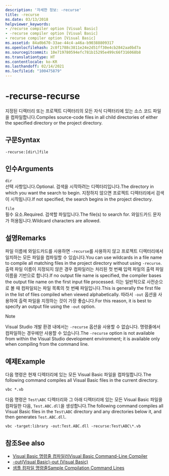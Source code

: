 ```yaml
---
description: '자세한 정보: -recurse'
title: -recurse
ms.date: 03/13/2018
helpviewer_keywords:
- /recurse compiler option [Visual Basic]
- -recurse compiler option [Visual Basic]
- recurse compiler option [Visual Basic]
ms.assetid: 84a0b670-33ae-44c4-a46a-b90388809317
ms.openlocfilehash: 2c0f1788c3811e24e2d51ff30e4cb2842aa0bd7a
ms.sourcegitcommit: 10e719780594efc781b15295e499c66f316068b8
ms.translationtype: HT
ms.contentlocale: ko-KR
ms.lasthandoff: 02/14/2021
ms.locfileid: "100475879"
---
```

# <a name="-recurse"></a><span data-ttu-id="fc505-103">-recurse</span><span class="sxs-lookup"><span data-stu-id="fc505-103">-recurse</span></span>

<span data-ttu-id="fc505-104">지정된 디렉터리 또는 프로젝트 디렉터리의 모든 자식 디렉터리에 있는 소스 코드 파일을 컴파일합니다.</span><span class="sxs-lookup"><span data-stu-id="fc505-104">Compiles source-code files in all child directories of either the specified directory or the project directory.</span></span>  
  
## <a name="syntax"></a><span data-ttu-id="fc505-105">구문</span><span class="sxs-lookup"><span data-stu-id="fc505-105">Syntax</span></span>  
  
```console  
-recurse:[dir\]file  
```  
  
## <a name="arguments"></a><span data-ttu-id="fc505-106">인수</span><span class="sxs-lookup"><span data-stu-id="fc505-106">Arguments</span></span>  

 `dir`  
 <span data-ttu-id="fc505-107">선택 사항입니다.</span><span class="sxs-lookup"><span data-stu-id="fc505-107">Optional.</span></span> <span data-ttu-id="fc505-108">검색을 시작하려는 디렉터리입니다.</span><span class="sxs-lookup"><span data-stu-id="fc505-108">The directory in which you want the search to begin.</span></span> <span data-ttu-id="fc505-109">지정하지 않으면 프로젝트 디렉터리에서 검색이 시작됩니다.</span><span class="sxs-lookup"><span data-stu-id="fc505-109">If not specified, the search begins in the project directory.</span></span>  
  
 `file`  
 <span data-ttu-id="fc505-110">필수 요소.</span><span class="sxs-lookup"><span data-stu-id="fc505-110">Required.</span></span> <span data-ttu-id="fc505-111">검색할 파일입니다.</span><span class="sxs-lookup"><span data-stu-id="fc505-111">The file(s) to search for.</span></span> <span data-ttu-id="fc505-112">와일드카드 문자가 허용됩니다.</span><span class="sxs-lookup"><span data-stu-id="fc505-112">Wildcard characters are allowed.</span></span>  
  
## <a name="remarks"></a><span data-ttu-id="fc505-113">설명</span><span class="sxs-lookup"><span data-stu-id="fc505-113">Remarks</span></span>  

 <span data-ttu-id="fc505-114">파일 이름에 와일드카드를 사용하면 `-recurse`를 사용하지 않고 프로젝트 디렉터리에서 일치하는 모든 파일을 컴파일할 수 있습니다.</span><span class="sxs-lookup"><span data-stu-id="fc505-114">You can use wildcards in a file name to compile all matching files in the project directory without using `-recurse`.</span></span> <span data-ttu-id="fc505-115">출력 파일 이름이 지정되지 않은 경우 컴파일러는 처리된 첫 번째 입력 파일의 출력 파일 이름을 기반으로 합니다.</span><span class="sxs-lookup"><span data-stu-id="fc505-115">If no output file name is specified, the compiler bases the output file name on the first input file processed.</span></span> <span data-ttu-id="fc505-116">이는 일반적으로 사전순으로 볼 때 컴파일되는 파일 목록의 첫 번째 파일입니다.</span><span class="sxs-lookup"><span data-stu-id="fc505-116">This is generally the first file in the list of files compiled when viewed alphabetically.</span></span> <span data-ttu-id="fc505-117">따라서 `-out` 옵션을 사용하여 출력 파일을 지정하는 것이 가장 좋습니다.</span><span class="sxs-lookup"><span data-stu-id="fc505-117">For this reason, it is best to specify an output file using the `-out` option.</span></span>  
  
> [!NOTE]
> <span data-ttu-id="fc505-118">Visual Studio 개발 환경 내에서는 `-recurse` 옵션을 사용할 수 없습니다. 명령줄에서 컴파일하는 경우에만 사용할 수 있습니다.</span><span class="sxs-lookup"><span data-stu-id="fc505-118">The `-recurse` option is not available from within the Visual Studio development environment; it is available only when compiling from the command line.</span></span>  
  
## <a name="example"></a><span data-ttu-id="fc505-119">예제</span><span class="sxs-lookup"><span data-stu-id="fc505-119">Example</span></span>  

 <span data-ttu-id="fc505-120">다음 명령은 현재 디렉터리에 있는 모든 Visual Basic 파일을 컴파일합니다.</span><span class="sxs-lookup"><span data-stu-id="fc505-120">The following command compiles all Visual Basic files in the current directory.</span></span>  
  
```console
vbc *.vb  
```  
  
 <span data-ttu-id="fc505-121">다음 명령은 `Test\ABC` 디렉터리와 그 아래 디렉터리에 있는 모든 Visual Basic 파일을 컴파일한 다음, `Test.ABC.dll`을 생성합니다.</span><span class="sxs-lookup"><span data-stu-id="fc505-121">The following command compiles all Visual Basic files in the `Test\ABC` directory and any directories below it, and then generates `Test.ABC.dll`.</span></span>  
  
```console
vbc -target:library -out:Test.ABC.dll -recurse:Test\ABC\*.vb  
```  
  
## <a name="see-also"></a><span data-ttu-id="fc505-122">참조</span><span class="sxs-lookup"><span data-stu-id="fc505-122">See also</span></span>

- [<span data-ttu-id="fc505-123">Visual Basic 명령줄 컴파일러</span><span class="sxs-lookup"><span data-stu-id="fc505-123">Visual Basic Command-Line Compiler</span></span>](index.md)
- [<span data-ttu-id="fc505-124">-out(Visual Basic)</span><span class="sxs-lookup"><span data-stu-id="fc505-124">-out (Visual Basic)</span></span>](out.md)
- [<span data-ttu-id="fc505-125">샘플 컴파일 명령줄</span><span class="sxs-lookup"><span data-stu-id="fc505-125">Sample Compilation Command Lines</span></span>](sample-compilation-command-lines.md)
